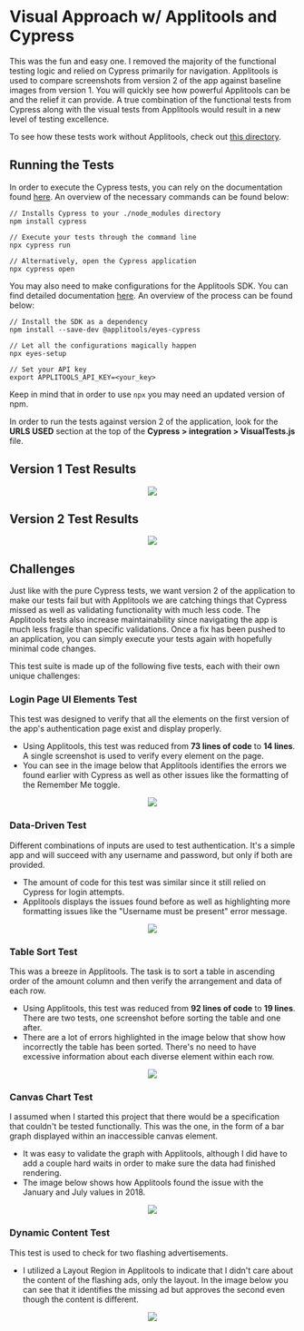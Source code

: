 # Visual Approach w/ Applitools and Cypress

This was the fun and easy one. I removed the majority of the functional testing logic and relied on Cypress primarily for navigation. Applitools is used to compare screenshots from version 2 of the app against baseline images from version 1. You will quickly see how powerful Applitools can be and the relief it can provide. A true combination of the functional tests from Cypress along with the visual tests from Applitools would result in a new level of testing excellence.

To see how these tests work without Applitools, check out [this directory](https://github.com/erdavids/Applitools-Hackathon-2019/tree/master/Traditional).

## Running the Tests

In order to execute the Cypress tests, you can rely on the documentation found [here](https://docs.cypress.io/guides/getting-started/installing-cypress.html#System-requirements). An overview of the necessary commands can be found below:

```
// Installs Cypress to your ./node_modules directory
npm install cypress

// Execute your tests through the command line
npx cypress run

// Alternatively, open the Cypress application
npx cypress open
```

You may also need to make configurations for the Applitools SDK. You can find detailed documentation [here](https://www.npmjs.com/package/@applitools/eyes-cypress#configure-plugin-and-commands). An overview of the process can be found below:

```
// Install the SDK as a dependency
npm install --save-dev @applitools/eyes-cypress

// Let all the configurations magically happen
npx eyes-setup

// Set your API key
export APPLITOOLS_API_KEY=<your_key>
```

Keep in mind that in order to use ```npx``` you may need an updated version of npm.

In order to run the tests against version 2 of the application, look for the **URLS USED** section at the top of the **Cypress > integration > VisualTests.js** file.

## Version 1 Test Results

<p align="center"><img src="https://github.com/erdavids/Applitools-Hackathon-2019/blob/master/Applitools/Images/results-v1.png"></p>

## Version 2 Test Results

<p align="center"><img src="https://github.com/erdavids/Applitools-Hackathon-2019/blob/master/Applitools/Images/results-v2.png"></p>

## Challenges

Just like with the pure Cypress tests, we want version 2 of the application to make our tests fail but with Applitools we are catching things that Cypress missed as well as validating functionality with much less code. The Applitools tests also increase maintainability since navigating the app is much less fragile than specific validations. Once a fix has been pushed to an application, you can simply execute your tests again with hopefully minimal code changes.

This test suite is made up of the following five tests, each with their own unique challenges:

### Login Page UI Elements Test
This test was designed to verify that all the elements on the first version of the app's authentication page exist and display properly.
- Using Applitools, this test was reduced from **73 lines of code** to **14 lines**. A single screenshot is used to verify every element on the page.
- You can see in the image below that Applitools identifies the errors we found earlier with Cypress as well as other issues like the formatting of the Remember Me toggle.

<p align="center"><img src="https://github.com/erdavids/Applitools-Hackathon-2019/blob/master/Applitools/Images/login-form.png"></p>
    
### Data-Driven Test
Different combinations of inputs are used to test authentication. It's a simple app and will succeed with any username and password, but only if both are provided.
- The amount of code for this test was similar since it still relied on Cypress for login attempts.
- Applitools displays the issues found before as well as highlighting more formatting issues like the "Username must be present" error message.

<p align="center"><img src="https://github.com/erdavids/Applitools-Hackathon-2019/blob/master/Applitools/Images/login-form-error.png"></p>
    
### Table Sort Test
This was a breeze in Applitools. The task is to sort a table in ascending order of the amount column and then verify the arrangement and data of each row. 
- Using Applitools, this test was reduced from **92 lines of code** to **19 lines**. There are two tests, one screenshot before sorting the table and one after.
- There are a lot of errors highlighted in the image below that show how incorrectly the table has been sorted. There's no need to have excessive information about each diverse element within each row.

<p align="center"><img src="https://github.com/erdavids/Applitools-Hackathon-2019/blob/master/Applitools/Images/sorted-table.png"></p>
    
### Canvas Chart Test
I assumed when I started this project that there would be a specification that couldn't be tested functionally. This was the one, in the form of a bar graph displayed within an inaccessible canvas element.
- It was easy to validate the graph with Applitools, although I did have to add a couple hard waits in order to make sure the data had finished rendering.
- The image below shows how Applitools found the issue with the January and July values in 2018.

<p align="center"><img src="https://github.com/erdavids/Applitools-Hackathon-2019/blob/master/Applitools/Images/chart-with-2019.png"></p>

### Dynamic Content Test
This test is used to check for two flashing advertisements.
- I utilized a Layout Region in Applitools to indicate that I didn't care about the content of the flashing ads, only the layout. In the image below you can see that it identifies the missing ad but approves the second even though the content is different.

<p align="center"><img src="https://github.com/erdavids/Applitools-Hackathon-2019/blob/master/Applitools/Images/layout-ads.png"></p>
